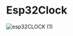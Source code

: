 # Esp32Clock
![esp32CLOCK (1)](https://github.com/RafaelBrandaoBastos/Esp32Clock/assets/72472711/155fe9fa-4308-4460-807a-b8061a0cba28)
